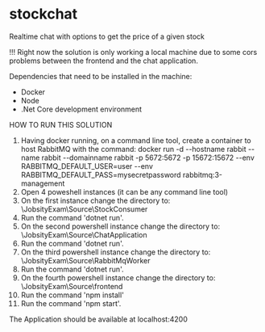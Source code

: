 # stockchat
Realtime chat with options to get the price of a given stock

!!! Right now the solution is only working a local machine due to some cors problems between the frontend and the chat application.

Dependencies that need to be installed in the machine:
 - Docker
 - Node
 - .Net Core development environment

HOW TO RUN THIS SOLUTION
  1) Having docker running, on a command line tool, create a container to host RabbitMQ with the command: 
     docker run -d --hostname rabbit --name rabbit --domainname rabbit -p 5672:5672 -p 15672:15672 --env RABBITMQ_DEFAULT_USER=user --env RABBITMQ_DEFAULT_PASS=mysecretpassword  rabbitmq:3-management
  2) Open 4 poweshell instances (it can be any command line tool)
  3) On the first instance change the directory to: <clonned solution path>\JobsityExam\Source\StockConsumer
  4) Run the command 'dotnet run'.
  5) On the second powershell instance change the directory to: <clonned solution path>\JobsityExam\Source\ChatApplication
  6) Run the command 'dotnet run'.
  7) On the third powershell instance change the directory to: <clonned solution path>\JobsityExam\Source\RabbitMqWorker
  8) Run the command 'dotnet run'.
  9) On the fourth powershell instance change the directory to: <clonned solution path>\JobsityExam\Source\frontend
 10) Run the command 'npm install'
 11) Run the command 'npm start'.
 
The Application should be available at localhost:4200  
